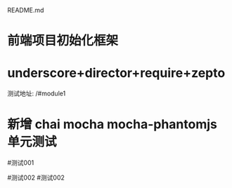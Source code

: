 README.md
# 前端项目初始化框架
# underscore+director+require+zepto  
测试地址:  /#module1

# 新增 chai mocha mocha-phantomjs 单元测试

#测试001

#测试002
#测试002
